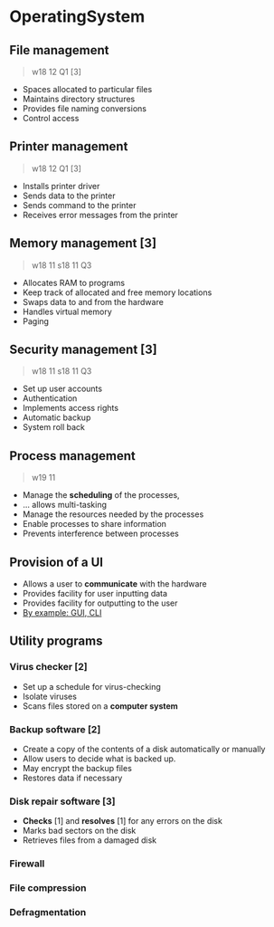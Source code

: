 # OperatingSystem

## File management
> w18 12 Q1 \[3\]
- Spaces allocated to particular files
- Maintains directory structures
- Provides file naming conversions
- Control access

## Printer management
> w18 12 Q1 \[3\]
- Installs printer driver
- Sends data to the printer
- Sends command to the printer
- Receives error messages from the printer

## Memory management \[3\]
> w18 11
> s18 11 Q3
- Allocates RAM to programs
- Keep track of allocated and free memory locations
- Swaps data to and from the hardware
- Handles virtual memory
- Paging

## Security management \[3\]
> w18 11
> s18 11 Q3
- Set up user accounts
- Authentication
- Implements access rights
- Automatic backup
- System roll back

## Process management
> w19 11
- Manage the **scheduling** of the processes,
- ... allows multi-tasking
- Manage the resources needed by the processes
- Enable processes to share information
- Prevents interference between processes

## Provision of a UI
- Allows a user to **communicate** with the hardware
- Provides facility for user inputting data
- Provides facility for outputting to the user
- <u>By example: GUI, CLI</u>

## Utility programs

### Virus checker \[2\]
- Set up a schedule for virus-checking
- Isolate viruses
- Scans files stored on a **computer system**

### Backup software \[2\]
- Create a copy of the contents of a disk automatically or manually
- Allow users to decide what is backed up.
- May encrypt the backup files
- Restores data if necessary

### Disk repair software \[3\]
- **Checks** \[1\] and **resolves** \[1\] for any errors on the disk
- Marks bad sectors on the disk
- Retrieves files from a damaged disk

### Firewall

### File compression

### Defragmentation